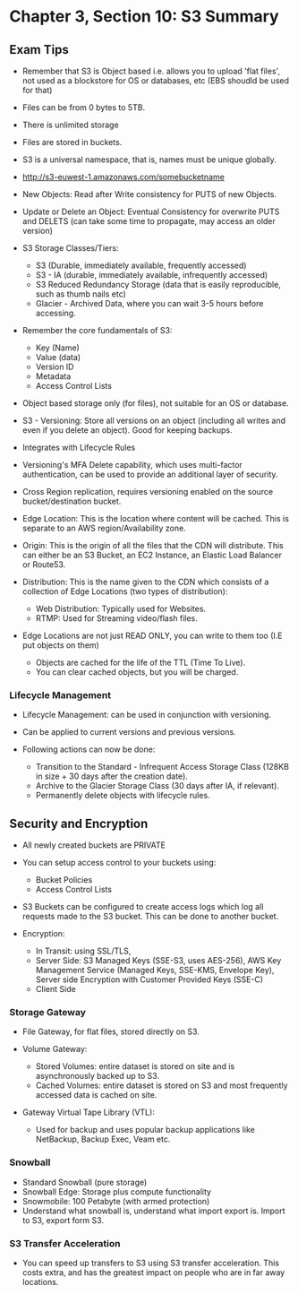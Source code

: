 # Chapter 3, Section 10: S3 Summary

## Exam Tips

- Remember that S3 is Object based i.e. allows you to upload 'flat files', not used as a blockstore for OS or databases, etc (EBS shoudld be used for that)
- Files can be from 0 bytes to 5TB.
- There is unlimited storage
- Files are stored in buckets.
- S3 is a universal namespace, that is, names must be unique globally.
- http://s3-euwest-1.amazonaws.com/somebucketname
- New Objects: Read after Write consistency for PUTS of new Objects.
- Update or Delete an Object: Eventual Consistency for overwrite PUTS and DELETS (can take some time to propagate, may access an older version)

- S3 Storage Classes/Tiers:
    - S3 (Durable, immediately available, frequently accessed)
    - S3 - IA (durable, immediately available, infrequently accessed)
    - S3 Reduced Redundancy Storage (data that is easily reproducible, such as thumb nails etc)
    - Glacier - Archived Data, where you can wait 3-5 hours before accessing.

- Remember the core fundamentals of S3:
  - Key (Name)
  - Value (data)
  - Version ID
  - Metadata
  - Access Control Lists

- Object based storage only (for files), not suitable for an OS or database.

- S3 - Versioning: Store all versions on an object (including all writes and even if you delete an object). Good for keeping backups.

- Integrates with Lifecycle Rules

- Versioning's MFA Delete capability, which uses multi-factor authentication, can be used to provide an additional layer of security.

- Cross Region replication, requires versioning enabled on the source bucket/destination bucket.

- Edge Location: This is the location where content will be cached. This is separate to an AWS region/Availability zone.

- Origin: This is the origin of all the files that the CDN will distribute. This can either be an S3 Bucket, an EC2 Instance, an Elastic Load Balancer or Route53.

- Distribution: This is the name given to the CDN which consists of a collection of Edge Locations (two types of distribution):
  - Web Distribution: Typically used for Websites.
  - RTMP: Used for Streaming video/flash files.

- Edge Locations are not just READ ONLY, you can write to them too (I.E put objects on them)
  - Objects are cached for the life of the TTL (Time To Live).
  - You can clear cached objects, but you will be charged.

### Lifecycle Management

  - Lifecycle Management: can be used in conjunction with versioning.

  - Can be applied to current versions and previous versions.

  - Following actions can now be done:

    - Transition to the Standard - Infrequent Access Storage Class (128KB in size + 30 days after the creation date).
    - Archive to the Glacier Storage Class (30 days after IA, if relevant).
    - Permanently delete objects with lifecycle rules.

## Security and Encryption

- All newly created buckets are PRIVATE

- You can setup access control to your buckets using:
  - Bucket Policies
  - Access Control Lists

- S3 Buckets can be configured to create access logs which log all requests made to the S3 bucket. This can be done to another bucket.

- Encryption:
  - In Transit: using SSL/TLS,  
  - Server Side: S3 Managed Keys (SSE-S3, uses AES-256), AWS Key Management Service (Managed Keys, SSE-KMS, Envelope Key), Server side Encryption with Customer Provided Keys (SSE-C)
  - Client Side

### Storage Gateway

- File Gateway, for flat files, stored directly on S3.
- Volume Gateway:
    - Stored Volumes: entire dataset is stored on site and is asynchronously backed up to S3.
    - Cached Volumes: entire dataset is stored on S3 and most frequently accessed data is cached on site.

- Gateway Virtual Tape Library (VTL):
  - Used for backup and uses popular backup applications like NetBackup, Backup Exec, Veam etc.

### Snowball

- Standard Snowball (pure storage)
- Snowball Edge: Storage plus compute functionality
- Snowmobile: 100 Petabyte (with armed protection)
- Understand what snowball is, understand what import export is. Import to S3, export form S3.

### S3 Transfer Acceleration

- You can speed up transfers to S3 using S3 transfer acceleration. This costs extra, and has the greatest impact on people who are in far away locations.

### 
